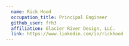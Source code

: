 ```yaml
---
  name: Rick Hood
  occupation_title: Principal Engineer
  github_user: frh3
  affiliation: Glacier River Design, LLC.
  link: https://www.linkedin.com/in/rickhood
---
```

